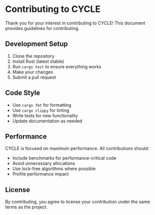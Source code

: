 # Contributing to CYCLE

Thank you for your interest in contributing to CYCLE! This document provides guidelines for contributing.

## Development Setup

1. Clone the repository
2. Install Rust (latest stable)
3. Run `cargo test` to ensure everything works
4. Make your changes
5. Submit a pull request

## Code Style

- Use `cargo fmt` for formatting
- Use `cargo clippy` for linting
- Write tests for new functionality
- Update documentation as needed

## Performance

CYCLE is focused on maximum performance. All contributions should:
- Include benchmarks for performance-critical code
- Avoid unnecessary allocations
- Use lock-free algorithms where possible
- Profile performance impact

## License

By contributing, you agree to license your contribution under the same terms as the project.
